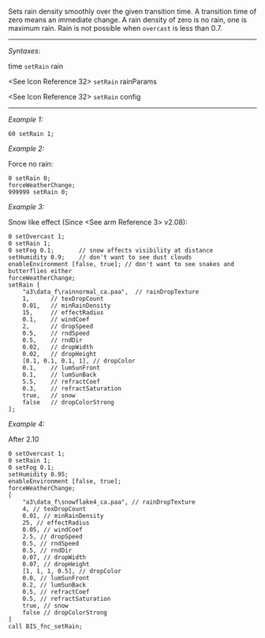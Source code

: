 Sets rain density smoothly over the given transition time. A transition time of zero means an immediate change.
A rain density of zero is no rain, one is maximum rain. Rain is not possible when `overcast` is less than 0.7.


---
*Syntaxes:*

time `setRain` rain

<See Icon Reference 32> `setRain` rainParams

<See Icon Reference 32> `setRain` config

---
*Example 1:*

```sqf
60 setRain 1;
```

*Example 2:*

Force no rain:

```sqf
0 setRain 0;
forceWeatherChange;
999999 setRain 0;
```

*Example 3:*

Snow like effect (Since <See arm Reference 3> v2.08):

```sqf
0 setOvercast 1;
0 setRain 1;
0 setFog 0.1;		// snow affects visibility at distance
setHumidity 0.9;	// don't want to see dust clouds
enableEnvironment [false, true]; // don't want to see snakes and butterflies either
forceWeatherChange;
setRain [
	"a3\data_f\rainnormal_ca.paa",	// rainDropTexture
	1,		// texDropCount
	0.01,	// minRainDensity
	15,		// effectRadius
	0.1,	// windCoef
	2,		// dropSpeed
	0.5,	// rndSpeed
	0.5,	// rndDir
	0.02,	// dropWidth
	0.02,	// dropHeight
	[0.1, 0.1, 0.1, 1],	// dropColor
	0.1,	// lumSunFront
	0.1,	// lumSunBack
	5.5,	// refractCoef
	0.3,	// refractSaturation
	true,	// snow
	false	// dropColorStrong
];
```

*Example 4:*

After 2.10

```sqf
0 setOvercast 1;  
0 setRain 1; 
0 setFog 0.1;  
setHumidity 0.95; 
enableEnvironment [false, true]; 
forceWeatherChange;
[  
	"a3\data_f\snowflake4_ca.paa", // rainDropTexture  
	4, // texDropCount  
	0.01, // minRainDensity  
	25, // effectRadius  
	0.05, // windCoef  
	2.5, // dropSpeed  
	0.5, // rndSpeed  
	0.5, // rndDir  
	0.07, // dropWidth  
	0.07, // dropHeight  
	[1, 1, 1, 0.5], // dropColor  
	0.0, // lumSunFront  
	0.2, // lumSunBack  
	0.5, // refractCoef  
	0.5, // refractSaturation  
	true, // snow  
	false // dropColorStrong  
] 
call BIS_fnc_setRain;
```